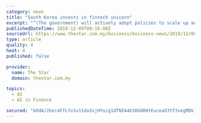 ```yaml
---
category: news
title: "South Korea invests in fintech unicorn"
excerpt: "“(The government) will actively adopt policies to scale up and advance the fintech ecosystem both quantitatively and qualitatively ... Korea’s big data market has expanded 70% since 2016 and its AI tech sales by 90%. In April this year, the nation became a global pioneer in commercialising 5G network services. Investments in new ventures ..."
publishedDateTime: 2019-12-09T00:16:00Z
sourceUrl: https://www.thestar.com.my/business/business-news/2019/12/09/south-korea-invests-in-fintech-unicorn
type: article
quality: 4
heat: 4
published: false

provider:
  name: The Star
  domain: thestar.com.my

topics:
  - AI
  - AI in Finance

secured: "kDdA/2Gei4FTLYvSv1IdvGijHYo/g1dTNIA463DG8RHtEuceaX3Yf3vegMDki/iqQhnjzVjLKImpzMcSvnmxUOVX6+K+8EthZVpJbyI13o9lSW8Z0+DmMQ6jrhpYu1meNFPmIa6xORmvHhELsj1LfEt5EMqKy4zcZDkoSHPm3tJ/awlmn2RNVu61sjUH5uYVp5pORP439SkxSL0ZiR+2zTnDV3W99drgdQxDL9UkqLVMZgn4z4CXCEFzE0tHJJPy21GA7TIgOaLbTnArIhRbAw==;M6jic8c72kISBMXQJXUiwA=="
---
```


